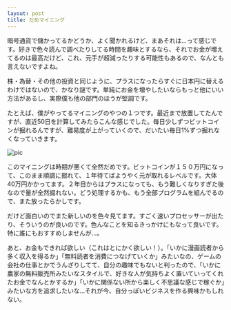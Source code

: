 ```yaml
---
layout: post
title: だめマイニング
---
```

暗号通貨で儲かってるかどうか、よく聞かれるけど、まあそれは…って感じです。好きで色々読んで調べたりしてる時間を趣味とするなら、それでお金が増えてるのは最高だけど、これ、元手が超減ったりする可能性もあるので、なんとも言えないですよね。

株・為替・その他の投資と同じように、プラスになったらすぐに日本円に替えるわけではないので、かなり謎です。単純にお金を増やしたいならもっと他にいい方法があるし、実際僕も他の部門のほうが堅調です。

たとえば、僕がやってるマイニングのやつの１つです。最近まで放置してたんですが、直近50日を計算してみたらこんな感じでした。毎日少しずつビットコインが掘れるんですが、難易度が上がっていくので、だいたい毎日1%ずつ掘れなくなっていきます。

![pic](https://raw.githubusercontent.com/tetsukayama/tetsukayama.github.io/master/_images/anmari.png)

このマイニングは時期が悪くて全然だめです。ビットコインが１５０万円になって、このまま順調に掘れて、１年待てばようやく元が取れるレベルです。大体40万円かかってます。２年目からはプラスになっても、もう難しくなりすぎた後なので量が全然掘れない。どう処理するかも、もう全部プログラムを組んでるので、また放ったらかしです。

だけど面白いのでまた新しいのを色々見てます。すごく速いプロセッサーが出たり、そういうのが良いのです。色んなことを知るきっかけにもなって良いです。特に誰にもおすすめしませんが…。

あと、お金もできれば欲しい（これはとにかく欲しい！）。「いかに漫画読者から多く収入を得るか」「無料読者を消費につなげていくか」みたいなの、ゲームの会社の仕事とかでうんざりしてて、自分の趣味でもないと判ったので、「いかに農家の無料販売所みたいなスタイルで、好きな人が気持ちよく置いていってくれたお金でなんとかするか」「いかに関係ない所から楽しく不思議な感じで稼ぐか」みたいな方を追求したいな…それが今、自分っぽいビジネスを作る興味かもしれない。
